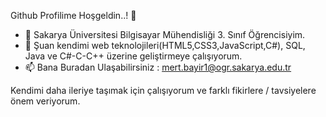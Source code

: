 Github Profilime Hoşgeldin..! 👋


- 🔭 Sakarya Üniversitesi Bilgisayar Mühendisliği 3. Sınıf Öğrencisiyim.
- 🌱 Şuan kendimi web teknolojileri(HTML5,CSS3,JavaScript,C#), SQL, Java ve C#-C-C++ üzerine geliştirmeye çalışıyorum.
- 📫 Bana Buradan Ulaşabilirsiniz : mert.bayir1@ogr.sakarya.edu.tr

Kendimi daha ileriye taşımak için çalışıyorum ve farklı fikirlere / tavsiyelere önem veriyorum.
